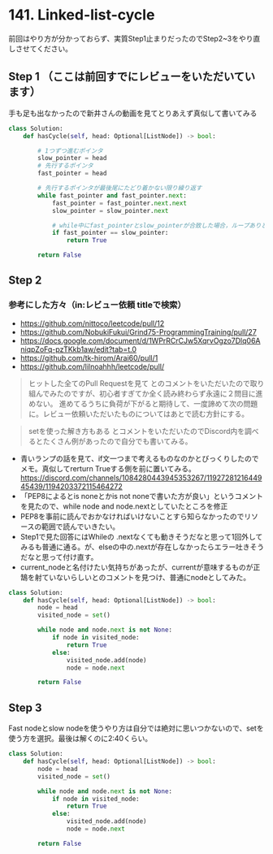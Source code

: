 # 141. Linked-list-cycle
前回はやり方が分かっておらず、実質Step1止まりだったのでStep2~3をやり直しさせてください。

## Step 1 （ここは前回すでにレビューをいただいています）
 手も足も出なかったので新井さんの動画を見てとりあえず真似して書いてみる
```Python
class Solution:
    def hasCycle(self, head: Optional[ListNode]) -> bool:

        # 1つずつ進むポインタ
        slow_pointer = head
        # 先行するポインタ
        fast_pointer = head

        # 先行するポインタが最後尾にたどり着かない限り繰り返す
        while fast_pointer and fast_pointer.next:
            fast_pointer = fast_pointer.next.next
            slow_pointer = slow_pointer.next

            # while中にfast_pointerとslow_pointerが合致した場合，ループありと判断
            if fast_pointer == slow_pointer:
                return True

        return False

```

## Step 2
### 参考にした方々（in:レビュー依頼 titleで検索）
- https://github.com/nittoco/leetcode/pull/12
- https://github.com/NobukiFukui/Grind75-ProgrammingTraining/pull/27
- https://docs.google.com/document/d/1WPrRCrCJw5XqrvOgzo7Dlq06AniqpZoFq-pzTKkb1aw/edit?tab=t.0
- https://github.com/tk-hirom/Arai60/pull/1
- https://github.com/lilnoahhh/leetcode/pull/

> ヒットした全てのPull Requestを見て
とのコメントをいただいたので取り組んでみたのですが、初心者すぎてか全く読み終わらず永遠に２問目に進めない。
進めてるうちに負荷が下がると期待して、一度諦めて次の問題に。レビュー依頼いただいたものについてはあとで読む方針にする。

> setを使った解き方もある
とコメントをいただいたのでDiscord内を調べるとたくさん例があったので自分でも書いてみる。

- 青いランプの話を見て、if文一つまで考えるものなのかとびっくりしたのでメモ。真似してrerturn Trueする側を前に置いてみる。 https://discord.com/channels/1084280443945353267/1192728121644945439/1194203372115464272
- 「PEP8によるとis noneとかis not noneで書いた方が良い」というコメントを見たので、while node and node.nextとしていたところを修正
- PEP8を事前に読んでおかなければいけないことすら知らなかったのでリソースの範囲で読んでいきたい。
- Step1で見た回答にはWhileの .nextなくても動きそうだなと思って1回外してみるも普通に通る。が、elseの中の.nextが存在しなかったらエラー吐きそうだなと思って付け直す。
- current_nodeと名付けたい気持ちがあったが、currentが意味するものが正鵠を射ていないらしいとのコメントを見つけ、普通にnodeとしてみた。

```Python
class Solution:
    def hasCycle(self, head: Optional[ListNode]) -> bool:
        node = head
        visited_node = set()

        while node and node.next is not None:
            if node in visited_node:
                return True
            else:
                visited_node.add(node)
                node = node.next

        return False
```

## Step 3
Fast nodeとslow nodeを使うやり方は自分では絶対に思いつかないので、setを使う方を選択。最後は解くのに2:40くらい。

```Python
class Solution:
    def hasCycle(self, head: Optional[ListNode]) -> bool:
        node = head
        visited_node = set()

        while node and node.next is not None:
            if node in visited_node:
                return True
            else:
                visited_node.add(node)
                node = node.next

        return False
```

